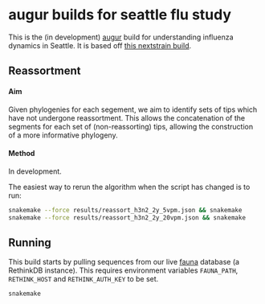 # augur builds for seattle flu study

This is the (in development) [augur][] build for understanding influenza dynamics in Seattle.
It is based off [this nextstrain build](https://github.com/nextstrain/seasonal-flu).

## Reassortment

#### Aim
Given phylogenies for each segement, we aim to identify sets of tips which have not undergone reassortment.
This allows the concatenation of the segments for each set of (non-reassorting) tips, allowing the construction of a more informative phylogeny.


#### Method
In development.

The easiest way to rerun the algorithm when the script has changed is to run:
```bash
snakemake --force results/reassort_h3n2_2y_5vpm.json && snakemake
snakemake --force results/reassort_h3n2_2y_20vpm.json && snakemake
```


## Running
This build starts by pulling sequences from our live [fauna][] database (a RethinkDB instance).
This requires environment variables `FAUNA_PATH`, `RETHINK_HOST` and `RETHINK_AUTH_KEY` to be set.

```bash
snakemake
```



[Nextstrain]: https://nextstrain.org
[fauna]: https://github.com/nextstrain/fauna
[augur]: https://github.com/nextstrain/augur
[auspice]: https://github.com/nextstrain/auspice

